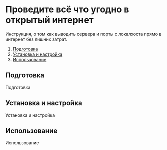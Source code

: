 # Проведите всё что угодно в открытый интернет

Инструкция, о том как выводить сервера и порты с локалхоста прямо в интернет без лишних затрат.

1. [Подготовка](#подготовка)
2. [Установка и настройка](#установка-и-настройка)
3. [Использование](#использование)

## Подготовка

Подготовка

## Установка и настройка

Установка и настройка

## Использование

Использование

